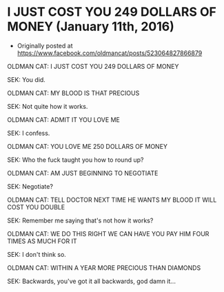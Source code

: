 # I JUST COST YOU 249 DOLLARS OF MONEY (January 11th, 2016)

 * Originally posted at https://www.facebook.com/oldmancat/posts/523064827866879

OLDMAN CAT: I JUST COST YOU 249 DOLLARS OF MONEY

SEK: You did.

OLDMAN CAT: MY BLOOD IS THAT PRECIOUS

SEK: Not quite how it works.

OLDMAN CAT: ADMIT IT YOU LOVE ME

SEK: I confess.

OLDMAN CAT: YOU LOVE ME 250 DOLLARS OF MONEY

SEK: Who the fuck taught you how to round up?

OLDMAN CAT: AM JUST BEGINNING TO NEGOTIATE

SEK: Negotiate?

OLDMAN CAT: TELL DOCTOR NEXT TIME HE WANTS MY BLOOD IT WILL COST YOU DOUBLE

SEK: Remember me saying that's not how it works?

OLDMAN CAT: WE DO THIS RIGHT WE CAN HAVE YOU PAY HIM FOUR TIMES AS MUCH FOR IT

SEK: I don't think so.

OLDMAN CAT: WITHIN A YEAR MORE PRECIOUS THAN DIAMONDS

SEK: Backwards, you've got it all backwards, god damn it...

